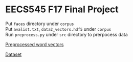 EECS545 F17 Final Project
=========================

Put `faces` directory under `corpus`  
Put `avalist.txt`, `data2_vectors.hdf5` under `corpus`  
Run `preprocess.py` under `src` directory to prerpocess data  

[Preprocessed word vectors](https://drive.google.com/drive/folders/1E527cqnOZVZd-fb2GDEG7gnxkDaWk6Pv?usp=sharing)

[Dataset](https://drive.google.com/drive/folders/0BwJmB7alR-AvMHEtczZZN0EtdzQ)
